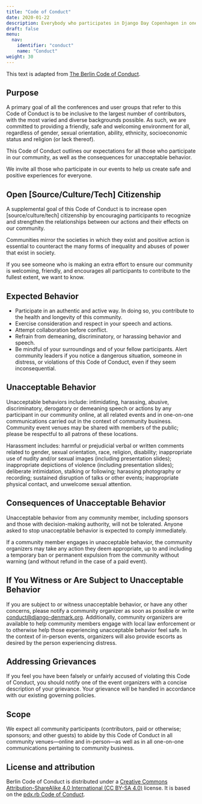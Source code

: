 ```yaml
---
title: "Code of Conduct"
date: 2020-01-22
description: Everybody who participates in Django Day Copenhagen in one way or another is required to conform to this Code of Conduct (CoC).
draft: false
menu:
  nav:
    identifier: "conduct"
    name: "Conduct"
weight: 30
---
```


This text is adapted from [The Berlin Code of Conduct](https://berlincodeofconduct.org/).

Purpose
-------

A primary goal of all the conferences and user groups that refer to this Code of Conduct is to be inclusive to the largest number of contributors, with the most varied and diverse backgrounds possible. As such, we are committed to providing a friendly, safe and welcoming environment for all, regardless of gender, sexual orientation, ability, ethnicity, socioeconomic status and religion (or lack thereof).

This Code of Conduct outlines our expectations for all those who participate in our community, as well as the consequences for unacceptable behavior.

We invite all those who participate in our events to help us create safe and positive experiences for everyone.


Open [Source/Culture/Tech] Citizenship
--------------------------------------

A supplemental goal of this Code of Conduct is to increase open [source/culture/tech] citizenship by encouraging participants to recognize and strengthen the relationships between our actions and their effects on our community.

Communities mirror the societies in which they exist and positive action is essential to counteract the many forms of inequality and abuses of power that exist in society.

If you see someone who is making an extra effort to ensure our community is welcoming, friendly, and encourages all participants to contribute to the fullest extent, we want to know.


Expected Behavior
-----------------

*	Participate in an authentic and active way. In doing so, you contribute to the health and longevity of this community.
*	Exercise consideration and respect in your speech and actions.
*	Attempt collaboration before conflict.
*	Refrain from demeaning, discriminatory, or harassing behavior and speech.
*	Be mindful of your surroundings and of your fellow participants. Alert community leaders if you notice a dangerous situation, someone in distress, or violations of this Code of Conduct, even if they seem inconsequential.


Unacceptable Behavior
---------------------

Unacceptable behaviors include: intimidating, harassing, abusive, discriminatory, derogatory or demeaning speech or actions by any participant in our community online, at all related events and in one-on-one communications carried out in the context of community business. Community event venues may be shared with members of the public; please be respectful to all patrons of these locations.

Harassment includes: harmful or prejudicial verbal or written comments related to gender, sexual orientation, race, religion, disability; inappropriate use of nudity and/or sexual images (including presentation slides); inappropriate depictions of violence (including presentation slides); deliberate intimidation, stalking or following; harassing photography or recording; sustained disruption of talks or other events; inappropriate physical contact, and unwelcome sexual attention.


Consequences of Unacceptable Behavior
-------------------------------------

Unacceptable behavior from any community member, including sponsors and those with decision-making authority, will not be tolerated.
Anyone asked to stop unacceptable behavior is expected to comply immediately.

If a community member engages in unacceptable behavior, the community organizers may take any action they deem appropriate, up to and including a temporary ban or permanent expulsion from the community without warning (and without refund in the case of a paid event).


If You Witness or Are Subject to Unacceptable Behavior
------------------------------------------------------

If you are subject to or witness unacceptable behavior,
or have any other concerns, please notify a community organizer as soon as
possible or write [conduct@django-denmark.org](mailto:conduct@django-denmark.org).
Additionally, community organizers are available to help community members engage
with local law enforcement or to otherwise help those experiencing unacceptable
behavior feel safe. In the context of in-person events, organizers will also provide
escorts as desired by the person experiencing distress.


Addressing Grievances
---------------------

If you feel you have been falsely or unfairly accused of violating this Code of Conduct, you should notify one of the event organizers with a concise description of your grievance. Your grievance will be handled in accordance with our existing governing policies.


Scope
-----

We expect all community participants (contributors, paid or otherwise; sponsors; and other guests) to abide by this Code of Conduct in all community venues—online and in-person—as well as in all one-on-one communications pertaining to community business.


License and attribution
-----------------------

Berlin Code of Conduct is distributed under a [Creative Commons Attribution-ShareAlike 4.0 International (CC BY-SA 4.0)](https://creativecommons.org/licenses/by-sa/4.0/) license. It is based on the [pdx.rb Code of Conduct](https://pdxruby.org/CONDUCT).


